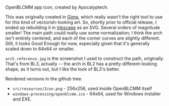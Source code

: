 OpenBLCMM app icon, created by Apocalyptech.

This was originally created in [Gimp](https://www.gimp.org/), which really
wasn't the right tool to use for this kind of vectorish-looking art.  So,
shortly prior to official release, I ended up rebuilding it in
[Inkscape](https://inkscape.org/) as an SVG.  Several orders of magnitude
smaller!  The main path could really use some normalization; I think the
arch isn't entirely centered, and each of the corner curves are slightly
different.  Still, it looks Good Enough for now, especially given that
it's generally scaled down to 64x64 or smaller.

`arch_reference.jpg` is the screenshot I used to construct the path,
originally.  That's from BL3, actually -- the arch in BL2 has a pretty
different-looking shape, as it turns out, but I like the look of BL3's
better.

Rendered versions in the github tree:
 - `src/resources/Icon.png` - 256x256, used inside OpenBLCMM itself
 - `windows-processing/openblcmm.ico` - 64x64, used for Windows installer
   and EXE.

